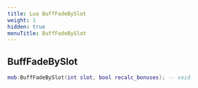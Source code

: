 ```yaml
---
title: Lua BuffFadeBySlot
weight: 1
hidden: true
menuTitle: BuffFadeBySlot
---
```

## BuffFadeBySlot
```lua
mob:BuffFadeBySlot(int slot, bool recalc_bonuses); -- void
```